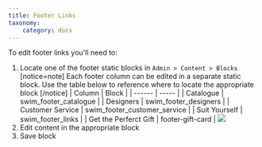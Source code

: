 ```yaml
---
title: Footer Links
taxonomy:
    category: docs
---
```


To edit footer links you'll need to:
1. Locate one of the footer static blocks in `Admin > Content > Blocks`
[notice=note]
Each footer column can be edited in a separate static block. Use the table below to reference where to locate the appropriate block
[/notice]
| Column | Block |
| ------ | ----- |
| Catalogue | swim_footer_catalogue |
| Designers | swim_footer_designers |
| Customer Service | swim_footer_customer_service |
| Suit Yourself | swim_footer_links |
| Get the Perferct Gift | footer-gift-card |
![](https://wiki.rocketweb.com/download/attachments/28279246/footer_links.png)
2. Edit content in the appropriate block
3. Save block

